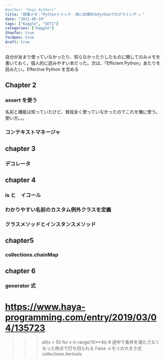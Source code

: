 ```yaml
---
#author: "Hugo Authors"
title: "読書メモ：「Pythonトリック -真に効果的なPythonプログラミング-」"
date: "2021-08-19"
tags: ["Kaggle", "SETI"]
categories: ["Kaggle"]
ShowToc: true
TocOpen: true
draft: true
---
```


自分があまり使っていなかったり、知らなかったりしたものに関してのみメモを書いておく。個人的に読みやすい本だった。次は、「Efficient Python」あたりを読みたい。Effective Python を含める

## Chapter 2

### assert を使う

名前と機能は知っていたけど、普段全く使っていなかったのでこれを機に使う。
使い方。。。

### コンテキストマネージャ

## chapter 3

### デコレータ

## chapter 4

### is と　イコール

### わかりやすい名前のカスタム例外クラスを定義

### クラスメソッドとインスタンスメソッド

## chapter5

### collections.chainMap

## chapter 6

### generator 式

# https://www.haya-programming.com/entry/2019/03/04/135723

> > > all(x < 50 for x in range(10\*\*4)) # 途中で条件を満たさなくなった時点で打ち切られる
> > > False
> > > メモリの大きさ式
> > > collections.itertools
